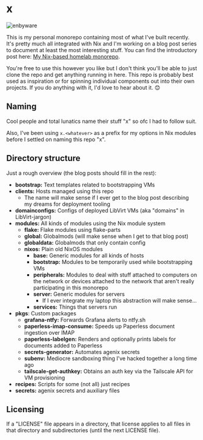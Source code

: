 # x

![enbyware](https://pride-badges.pony.workers.dev/static/v1?label=enbyware&labelColor=%23555&stripeWidth=8&stripeColors=FCF434%2CFFFFFF%2C9C59D1%2C2C2C2C)

This is my personal monorepo containing most of what I've built recently. It's
pretty much all integrated with Nix and I'm working on a blog post series to
document at least the most interesting stuff. You can find the introductory post
here:
[My Nix-based homelab monorepo](https://mica.lgbt/posts/2025/infrastructure-review/).

You're free to use this however you like but I don't think you'll be able to
just clone the repo and get anything running in here. This repo is probably best
used as inspiration or for spinning individual components out into their own
projects. If you do anything with it, I'd love to hear about it. 😊

## Naming

Cool people and total lunatics name their stuff "x" so ofc I had to follow suit.

Also, I've been using `x.<whatever>` as a prefix for my options in Nix modules
before I settled on naming this repo "x".

## Directory structure

Just a rough overview (the blog posts should fill in the rest):

- **bootstrap:** Text templates related to bootstrapping VMs
- **clients:** Hosts managed using this repo
  - The name will make sense if I ever get to the blog post describing my dreams
    for deployment tooling
- **domainconfigs:** Configs of deployed LibVirt VMs (aka "domains" in
  LibVirt-jargon)
- **modules:** All kinds of modules using the Nix module system
  - **flake:** Flake modules using flake-parts
  - **global:** Globalmods (will make sense when I get to that blog post)
  - **globaldata:** Globalmods that only contain config
  - **nixos:** Plain old NixOS modules
    - **base:** Generic modules for all kinds of hosts
    - **bootstrap:** Modules to be temporarily used while bootstrapping VMs
    - **peripherals:** Modules to deal with stuff attached to computers on the
      network or devices attached to the network that aren't really
      participating in this monorepo
    - **server:** Generic modules for servers
      - If I ever integrate my laptop this abstraction will make sense...
    - **services:** Things that servers run
- **pkgs**: Custom packages
  - **grafana-ntfy:** Forwards Grafana alerts to ntfy.sh
  - **paperless-imap-consume:** Speeds up Paperless document ingestion over IMAP
  - **paperless-labelgen:** Renders and optionally prints labels for documents
    added to Paperless
  - **secrets-generator:** Automates agenix secrets
  - **subenv:** Mediocre sandboxing thing I've hacked together a long time ago
  - **tailscale-get-authkey:** Obtains an auth key via the Tailscale API for VM
    provisioning
- **recipes:** Scripts for some (not all) just recipes
- **secrets:** agenix secrets and auxiliary files

## Licensing

If a "LICENSE" file appears in a directory, that license applies to all files in
that directory and subdirectories (until the next LICENSE file).
